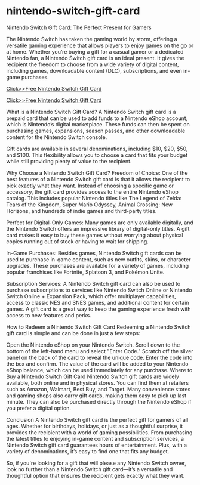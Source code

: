 # nintendo-switch-gift-card
Nintendo Switch Gift Card: The Perfect Present for Gamers

The Nintendo Switch has taken the gaming world by storm, offering a versatile gaming experience that allows players to enjoy games on the go or at home. Whether you’re buying a gift for a casual gamer or a dedicated Nintendo fan, a Nintendo Switch gift card is an ideal present. It gives the recipient the freedom to choose from a wide variety of digital content, including games, downloadable content (DLC), subscriptions, and even in-game purchases.

[Click>>Free Nintendo Switch Gift Card](https://giftcard.ndoffer.com/ntdnkkldjfkdl/)

[Click>>Free Nintendo Switch Gift Card](https://giftcard.ndoffer.com/ntdnkkldjfkdl/)

What is a Nintendo Switch Gift Card?
A Nintendo Switch gift card is a prepaid card that can be used to add funds to a Nintendo eShop account, which is Nintendo’s digital marketplace. These funds can then be spent on purchasing games, expansions, season passes, and other downloadable content for the Nintendo Switch console.

Gift cards are available in several denominations, including $10, $20, $50, and $100. This flexibility allows you to choose a card that fits your budget while still providing plenty of value to the recipient.

Why Choose a Nintendo Switch Gift Card?
Freedom of Choice: One of the best features of a Nintendo Switch gift card is that it allows the recipient to pick exactly what they want. Instead of choosing a specific game or accessory, the gift card provides access to the entire Nintendo eShop catalog. This includes popular Nintendo titles like The Legend of Zelda: Tears of the Kingdom, Super Mario Odyssey, Animal Crossing: New Horizons, and hundreds of indie games and third-party titles.

Perfect for Digital-Only Games: Many games are only available digitally, and the Nintendo Switch offers an impressive library of digital-only titles. A gift card makes it easy to buy these games without worrying about physical copies running out of stock or having to wait for shipping.

In-Game Purchases: Besides games, Nintendo Switch gift cards can be used to purchase in-game content, such as new outfits, skins, or character upgrades. These purchases are available for a variety of games, including popular franchises like Fortnite, Splatoon 3, and Pokémon Unite.

Subscription Services: A Nintendo Switch gift card can also be used to purchase subscriptions to services like Nintendo Switch Online or Nintendo Switch Online + Expansion Pack, which offer multiplayer capabilities, access to classic NES and SNES games, and additional content for certain games. A gift card is a great way to keep the gaming experience fresh with access to new features and perks.

How to Redeem a Nintendo Switch Gift Card
Redeeming a Nintendo Switch gift card is simple and can be done in just a few steps:

Open the Nintendo eShop on your Nintendo Switch.
Scroll down to the bottom of the left-hand menu and select "Enter Code."
Scratch off the silver panel on the back of the card to reveal the unique code.
Enter the code into the box and confirm.
The value of the card will be added to your Nintendo eShop balance, which can be used immediately for any purchase.
Where to Buy a Nintendo Switch Gift Card
Nintendo Switch gift cards are widely available, both online and in physical stores. You can find them at retailers such as Amazon, Walmart, Best Buy, and Target. Many convenience stores and gaming shops also carry gift cards, making them easy to pick up last minute. They can also be purchased directly through the Nintendo eShop if you prefer a digital option.

Conclusion
A Nintendo Switch gift card is the perfect gift for gamers of all ages. Whether for birthdays, holidays, or just as a thoughtful surprise, it provides the recipient with a world of gaming possibilities. From purchasing the latest titles to enjoying in-game content and subscription services, a Nintendo Switch gift card guarantees hours of entertainment. Plus, with a variety of denominations, it’s easy to find one that fits any budget.

So, if you're looking for a gift that will please any Nintendo Switch owner, look no further than a Nintendo Switch gift card—it’s a versatile and thoughtful option that ensures the recipient gets exactly what they want.
